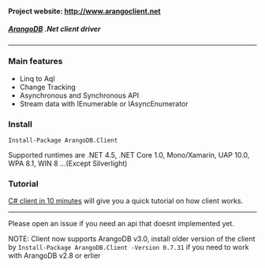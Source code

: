 
#### Project website: http://www.arangoclient.net

##### [ArangoDB](http://www.arangodb.net) .Net client driver 

<hr/>

### Main features
* Linq to Aql
* Change Tracking
* Asynchronous and Synchronous API
* Stream data with IEnumerable or IAsyncEnumerator 


### Install

```
Install-Package ArangoDB.Client
```

Supported runtimes are .NET 4.5, .NET Core 1.0, Mono/Xamarin, UAP 10.0, WPA 8.1, WIN 8 ...(Except Silverlight)

### Tutorial

[C# client in 10 minutes](https://github.com/ra0o0f/arangoclient.net/blob/next/docs/tutorial/csharp-in-10-minutes.md)
will give you a quick tutorial on how client works.

<hr />

Please open an issue if you need an api that doesnt implemented yet.

NOTE: Client now supports ArangoDB v3.0, install older version of the client by `Install-Package ArangoDB.Client -Version 0.7.31` if you need to work with ArangoDB v2.8 or erlier

